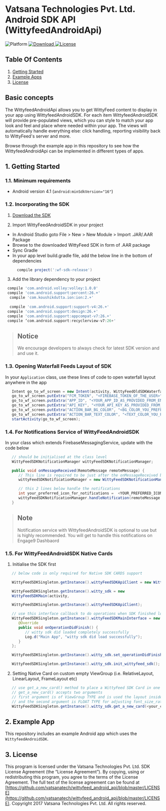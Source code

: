 # Vatsana Technologies Pvt. Ltd. Android SDK API (WittyfeedAndroidApi)

![Platform](https://img.shields.io/badge/Platform-Android-green.svg)
[ ![Download](https://img.shields.io/badge/Download-1.1.0-blue.svg) ](https://drive.google.com/file/d/0BzL7HCh86uWWVUw0N2NGbl9YcWNuRFJHR0pVcklIQ05YUnJF/view?usp=sharing)
[![License](https://img.shields.io/badge/LICENSE-WittyFeed%20SDK%20License-blue.svg)](https://github.com/vatsanatech/wittyfeed_android_api/blob/master/LICENSE)

## Table Of Contents
1. [Getting Started](#1-getting-started)
2. [Example Apps](#2-example-app)
3. [License](#3-license)

## Basic concepts
The WittyfeedAndroidApi allows you to get WittyFeed content to display in your app using WittyfeedAndroidSDK. 
For each item WittyfeedAndroidSDK will provide pre-populated views, which you can style to match your app look and feel and place where needed within your app.
The views will automatically handle everything else: click handling, reporting visibility back to WittyFeed's server and more.

Browse through the example app in this repository to see how the WittyfeedAndroidApi can be implemented in different types of apps.

## 1. Getting Started

### 1.1. Minimum requirements

* Android version 4.1  (```android:minSdkVersion="16"```)

### 1.2. Incorporating the SDK

1. [Download the SDK](https://drive.google.com/file/d/0BzL7HCh86uWWVUw0N2NGbl9YcWNuRFJHR0pVcklIQ05YUnJF/view?usp=sharing)

2. Import WittyFeedAndroidSDK in your project
* In Android Studio goto File > New > New Module > Import .JAR/.AAR Package
* Browse to the downloaded WittyFeed SDK in form of .AAR package
* Sync Gradle 
* In your app level build.gradle file, add the below line in the bottom of dependencies
  ```groovy
    compile project(':wf-sdk-release') 
  ```

3. Add the library dependency to your project
  
  ```groovy
   compile 'com.android.volley:volley:1.0.0'
   compile 'com.android.support:percent:26.+'
    compile 'com.koushikdutta.ion:ion:2.+' 
   
    compile 'com.android.support:support-v4:26.+' 
   compile 'com.android.support:design:26.+' 
   compile 'com.android.support:appcompat-v7:26.+' 
   compile ‘com.android.support:recyclerview-v7:26+'
 ```

> ## Notice
> We encourage developers to always check for latest SDK version and and use it.


### 1.3. Opening Waterfall Feeds Layout of SDK

In your `Application` class, use these lines of code to open waterfall layout anywhere in the app

```java
   Intent go_to_wf_screen = new Intent(activity, WittyFeedOldSDKWaterfallActivity.class);
   go_to_wf_screen.putExtra("FCM_TOKEN", "<FIREBASE_TOKEN_OF_THE_USER>");
   go_to_wf_screen.putExtra("APP_ID", "<YOUR_APP_ID_AS_PROVIDED_FROM_ENGAGE9_DASHBOARD>");
   go_to_wf_screen.putExtra("API_KEY", "<YOUR_API_KEY_AS_PROVIDED_FROM_ENGAGE9_DASHBOARD>");
   go_to_wf_screen.putExtra("ACTION_BAR_BG_COLOR", "<BG_COLOR_YOU_PREFER>");
   go_to_wf_screen.putExtra("ACTION_BAR_TEXT_COLOR", "<TEXT_COLOR_YOU_PREFER>");
   startActivity(go_to_wf_screen);
```

### 1.4. For Notifications Service of WittyFeedAndroidSDK

In your class which extends FirebaseMessagingService, update with the code below

```java
   // should be initialised at the class level
   WittyFeedSDKNotificationManager wittyFeedSDKNotificationManager;

   public void onMessageReceived(RemoteMessage remoteMessage) {
      // This line is required to be just after the onMessageReceived block starts
      wittyFeedSDKNotificationManager = new WittyFeedSDKNotificationManager(getApplicationContext());

      // this 2 lines below handle the notifications
      int your_preferred_icon_for_notifications =  <YOUR_PREFERRED_ICON_FOR_NOTIFICATION>  //example: R.mipmap.ic_launcher
      wittyFeedSDKNotificationManager.handleNotification(remoteMessage.getData(), your_preferred_icon_for_notifications);
   }
```

> ## Note
> Notification service with WittyfeedAndroidSDK is optional to use but is highly recommended. You will get to handle this notifications on Engage9 Dashbaord

### 1.5. For WittyFeedAndroidSDK Native Cards

1. Initialise the SDK first 

```java
   // below code is only required for Native SDK CARDS support

   WittyFeedSDKSingleton.getInstance().wittyFeedSDKApiClient = new WittyFeedSDKApiClient(activity, YOUR_APP_ID, YOUR_API_KEY, YOUR_USERS_FIREBASE_TOKEN);

   WittyFeedSDKSingleton.getInstance().witty_sdk = new
   WittyFeedSDKMain(activity,

   WittyFeedSDKSingleton.getInstance().wittyFeedSDKApiClient);

   // use this interface callback to do operations when SDK finished loading
   WittyFeedSDKSingleton.getInstance().wittyFeedSDKMainInterface = new WittyFeedSDKMainInterface() {
      @Override
      public void onOperationDidFinish() {
         // witty sdk did loaded completely successfully
         Log.d("Main App", "witty sdk did load successfully");
      }
   };

   WittyFeedSDKSingleton.getInstance().witty_sdk.set_operationDidFinish_callback( WittyFeedSDKSingleton.getInstance().wittyFeedSDKMainInterface );

   WittyFeedSDKSingleton.getInstance().witty_sdk.init_wittyfeed_sdk();
```

2. Setting Native Card on custom empty ViewGroup (i.e. RelativeLayout, LinearLayout, FrameLayout etc)

```java
   // use get_a_new_card() method to place a WittyFeed SDK Card in one your ViewGroups (i.e. views, layouts etc)
   // get_a_new_card() accepts two arguments
   // first argument is of ViewGroup TYPE and is used the layout inside which you wish to place your card,
   // and the second argument is FLOAT TYPE for adjusting font_size_ratio of cards which should be between 0 to 1
   WittyFeedSDKSingleton.getInstance().witty_sdk.get_a_new_card(<your_custom_ViewGroup>, <your_float_type_font_size_ratio_for_card>);
```

## 2. Example App
This repository includes an example Android app which uses the `WittyfeedAndroidSDK`.


## 3. License
This program is licensed under the Vatsana Technologies Pvt. Ltd. SDK License Agreement (the “License Agreement”).  By copying, using or redistributing this program, you agree to the terms of the License Agreement.  The full text of the license agreement can be found at [https://github.com/vatsanatech/wittyfeed_android_api/blob/master/LICENSE](https://github.com/vatsanatech/wittyfeed_android_api/blob/master/LICENSE).
Copyright 2017 Vatsana Technologies Pvt. Ltd.  All rights reserved.

